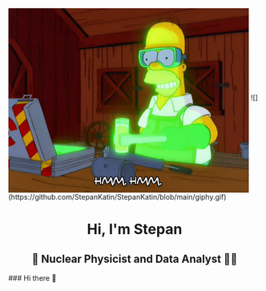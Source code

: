 <img align="middle" src="https://github.com/StepanKatin/StepanKatin/blob/main/giphy.gif" alt="отцентрированное изображение" />
![](https://github.com/StepanKatin/StepanKatin/blob/main/giphy.gif)

<h1 align="center"> Hi, I'm Stepan </h1>
<h2 align="center"> &#128301; Nuclear Physicist and Data Analyst &#128105;&#8205;&#128187;  </h2>
### Hi there 👋

<!--
**StepanKatin/StepanKatin** is a ✨ _special_ ✨ repository because its `README.md` (this file) appears on your GitHub profile.

Here are some ideas to get you started:

- 🔭 I’m currently working on ...
- 🌱 I’m currently learning ...
- 👯 I’m looking to collaborate on ...
- 🤔 I’m looking for help with ...
- 💬 Ask me about ...
- 📫 How to reach me: ...
- 😄 Pronouns: ...
- ⚡ Fun fact: ...
-->
